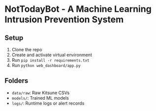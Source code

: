 # NotTodayBot - A Machine Learning Intrusion Prevention System

## Setup
1. Clone the repo
2. Create and activate virtual environment
3. Run `pip install -r requirements.txt`
4. Run `python web_dashboard/app.py`

## Folders
- `data/raw`: Raw Kitsune CSVs
- `models/`: Trained ML models
- `logs/`: Runtime logs or alert records
